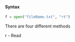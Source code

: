 #### Syntax

```python
f = open("fileName.txt", "rt")
```



There are four different methods

r - Read


